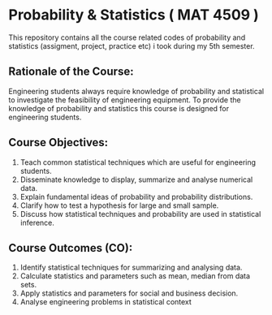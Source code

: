 # Probability & Statistics ( MAT 4509 )

This repository contains all the course related codes of probability and statistics (assigment, project, practice etc) i took during my 5th semester. 

## Rationale of the Course:
Engineering students always require knowledge of probability and statistical to investigate the feasibility of engineering equipment. To provide the knowledge of probability and statistics this course is designed for engineering students.
## Course Objectives:
1. Teach common statistical techniques which are useful for engineering students.
2. Disseminate knowledge to display, summarize and analyse numerical data.
3. Explain fundamental ideas of probability and probability distributions.
4. Clarify how to test a hypothesis for large and small sample.
5. Discuss how statistical techniques and probability are used in statistical inference.

## Course Outcomes (CO):
1. Identify statistical techniques for summarizing and analysing data.
2. Calculate statistics and parameters such as mean, median from data sets.
3. Apply statistics and parameters for social and business decision.
4. Analyse engineering problems in statistical context